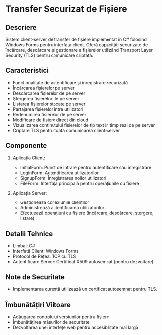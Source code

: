 # Transfer Securizat de Fișiere

## Descriere
Sistem client-server de transfer de fișiere implementat în C# folosind Windows Forms pentru interfața client. 
Oferă capacități securizate de încărcare, descărcare și gestionare a fișierelor utilizând Transport Layer Security (TLS) pentru comunicare criptată.

## Caracteristici
- Funcționalitate de autentificare și înregistrare securizată
- Încărcarea fișierelor pe server
- Descărcarea fișierelor de pe server
- Ștergerea fișierelor de pe server
- Listarea fișierelor stocate pe server
- Partajarea fișierelor intre utilizatori
- Redenumirea fisierelor de pe server
- Modificare de fisiere direct din cloud
- Vizualizarea continutului fisierelor de tip text in timp real de pe server
- Criptare TLS pentru toată comunicarea client-server

## Componente
1. Aplicația Client:
   - InitialForm: Punct de intrare pentru autentificare sau înregistrare
   - LoginForm: Autentificarea utilizatorilor
   - SignupForm: Înregistrarea noilor utilizatori
   - FileForm: Interfața principală pentru operațiunile cu fișiere

2. Aplicația Server:
   - Gestionează conexiunile clienților
   - Administrează autentificarea utilizatorilor
   - Efectuează operațiuni cu fișiere (încărcare, descărcare, ștergere, listare)

## Detalii Tehnice
- Limbaj: C#
- Interfață Client: Windows Forms
- Protocol de Rețea: TCP cu TLS
- Autentificare Server: Certificat X509 autosemnat (pentru dezvoltare)

## Note de Securitate
- Implementarea curentă utilizează un certificat autosemnat pentru TLS.

## Îmbunătățiri Viitoare
- Adăugarea controlului versiunilor pentru fișiere
- Îmbunătățirea măsurilor de securitate
- Dezvoltarea unei interfețe web pentru accesibilitate mai largă
